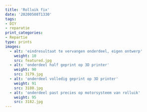 ```yaml
---
title: 'Rolluik fix'
date: '20200508T1330'
tags:
- DIY
- reparatie
print_categories:
- Repartie 
type: prints
images:
  - alt: 'eindresultaat te vervangen onderdeel, eigen ontwerp'
    weight: 10
    src: featured.jpg
  - alt: 'onderdeel half geprint op 3D printer'
    weight: 90 
    src: 3179.jpg
  - alt: 'onderdeel volledig geprint op 3D printer'
    weight: 91 
    src: 3180.jpg
  - alt: 'onderdeel past precies op motorsysteem van rolluik'
    weight: 95 
    src: 3182.jpg
---
```



